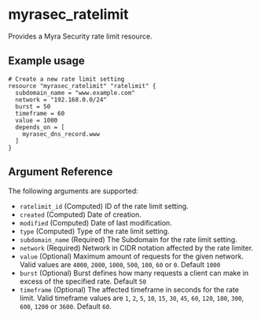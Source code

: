 # myrasec_ratelimit

Provides a Myra Security rate limit resource.

## Example usage

```hcl
# Create a new rate limit setting
resource "myrasec_ratelimit" "ratelimit" {
  subdomain_name = "www.example.com"
  network = "192.168.0.0/24"
  burst = 50
  timeframe = 60
  value = 1000
  depends_on = [
    myrasec_dns_record.www
  ]
}
```

## Argument Reference

The following arguments are supported:

* `ratelimit_id` (Computed) ID of the rate limit setting.
* `created` (Computed) Date of creation.
* `modified` (Computed) Date of last modification.
* `type` (Computed) Type of the rate limit setting.
* `subdomain_name` (Required) The Subdomain for the rate limit setting.
* `network` (Required) Network in CIDR notation affected by the rate limiter.
* `value` (Optional) Maximum amount of requests for the given network. Valid values are `4000`, `2000`, `1000`, `500`, `100`, `60` or `0`. Default `1000`
* `burst` (Optional) Burst defines how many requests a client can make in excess of the specified rate. Default `50`
* `timeframe` (Optional) The affected timeframe in seconds for the rate limit. Valid timeframe values are `1`, `2`, `5`, `10`, `15`, `30`, `45`, `60`, `120`, `180`, `300`, `600`, `1200` or `3600`. Default `60`.
